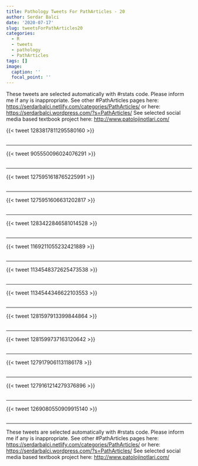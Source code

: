 ```yaml
---
title: Pathology Tweets For PathArticles - 20
author: Serdar Balci
date: '2020-07-17'
slug: tweetsForPathArticles20
categories:
  - R
  - tweets
  - pathology
  - PathArticles
tags: []
image:
  caption: ''
  focal_point: ''
---
```



These tweets are selected automatically with #rstats code. Please inform me if any is inappropriate.
See other #PathArticles pages here: https://serdarbalci.netlify.com/categories/PathArticles/  or here: https://serdarbalci.wordpress.com/?s=PathArticles/ 
See selected social media based textbook project here: http://www.patolojinotlari.com/

{{< tweet 1283817811295580160 >}}
<br>
<br>
<hr>
{{< tweet 905550096024076291 >}}
<br>
<br>
<hr>
{{< tweet 1275951618765225991 >}}
<br>
<br>
<hr>
{{< tweet 1275951606631202817 >}}
<br>
<br>
<hr>
{{< tweet 1283422846581014528 >}}
<br>
<br>
<hr>
{{< tweet 1169211055232421889 >}}
<br>
<br>
<hr>
{{< tweet 1134548372625473538 >}}
<br>
<br>
<hr>
{{< tweet 1134544346622103553 >}}
<br>
<br>
<hr>
{{< tweet 1281597913399844864 >}}
<br>
<br>
<hr>
{{< tweet 1281599737163120642 >}}
<br>
<br>
<hr>
{{< tweet 1279179061131186178 >}}
<br>
<br>
<hr>
{{< tweet 1279161214279376896 >}}
<br>
<br>
<hr>
{{< tweet 1269080550909915140 >}}
<br>
<br>
<hr>


These tweets are selected automatically with #rstats code. Please inform me if any is inappropriate.
See other #PathArticles pages here: https://serdarbalci.netlify.com/categories/PathArticles/  or here: https://serdarbalci.wordpress.com/?s=PathArticles/ 
See selected social media based textbook project here: http://www.patolojinotlari.com/
